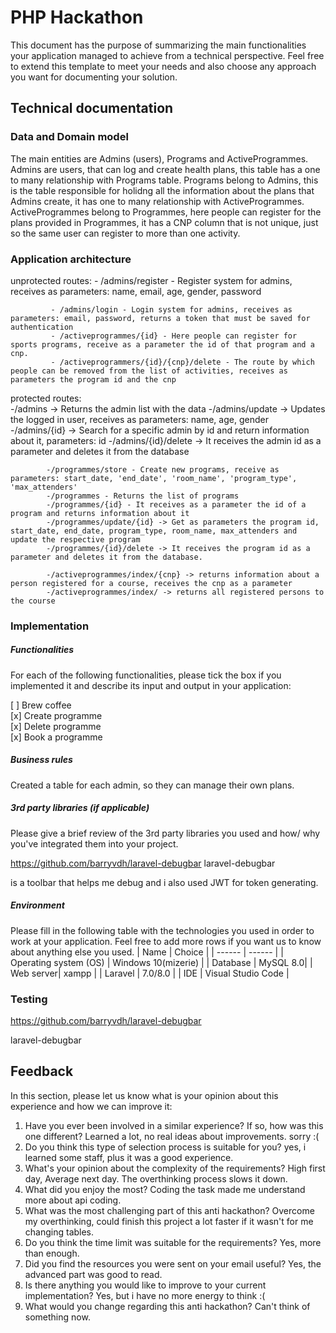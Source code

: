# PHP Hackathon
This document has the purpose of summarizing the main functionalities your application managed to achieve from a technical perspective. Feel free to extend this template to meet your needs and also choose any approach you want for documenting your solution.

## Technical documentation
### Data and Domain model
The main entities are Admins (users), Programs and ActiveProgrammes.
Admins are users, that can log and create health plans, this table has a one to many relationship with Programs table.
Programs belong to Admins, this is the table responsible for holidng all the information about the plans that Admins create, it has one to many relationship with ActiveProgrammes.
ActiveProgrammes belong to Programmes, here people can register for the plans provided in Programmes, it has a CNP column that is not unique, just so the same user can register to more than one activity.
### Application architecture

unprotected routes: - /admins/register - Register system for admins, receives as parameters: name, email, age, gender, password

             - /admins/login - Login system for admins, receives as parameters: email, password, returns a token that must be saved for authentication
             - /activeprogrammes/{id} - Here people can register for sports programs, receive as a parameter the id of that program and a cnp.
             - /activeprogrammers/{id}/{cnp}/delete - The route by which people can be removed from the list of activities, receives as parameters the program id and the cnp

protected routes:  
            -/admins -> Returns the admin list with the data
            -/admins/update -> Updates the logged in user, receives as parameters: name, age, gender
            -/admins/{id} -> Search for a specific admin by id and return information about it, parameters: id
            -/admins/{id}/delete -> It receives the admin id as a parameter and deletes it from the database

            -/programmes/store - Create new programs, receive as parameters: start_date, 'end_date', 'room_name', 'program_type', 'max_attenders'
            -/programmes - Returns the list of programs
            -/programmes/{id} - It receives as a parameter the id of a program and returns information about it
            -/programmes/update/{id} -> Get as parameters the program id, start_date, end_date, program_type, room_name, max_attenders and update the respective program
            -/programmes/{id}/delete -> It receives the program id as a parameter and deletes it from the database.

            -/activeprogrammes/index/{cnp} -> returns information about a person registered for a course, receives the cnp as a parameter
            -/activeprogrammes/index/ -> returns all registered persons to the course
###  Implementation
##### Functionalities
For each of the following functionalities, please tick the box if you implemented it and describe its input and output in your application:

[ ] Brew coffee \
[x] Create programme \
[x] Delete programme \
[x] Book a programme 

##### Business rules
Created a table for each admin, so they can manage their own plans.


##### 3rd party libraries (if applicable)
Please give a brief review of the 3rd party libraries you used and how/ why you've integrated them into your project.

https://github.com/barryvdh/laravel-debugbar
laravel-debugbar

is a toolbar that helps me debug and i also used JWT for token generating.

##### Environment
Please fill in the following table with the technologies you used in order to work at your application. Feel free to add more rows if you want us to know about anything else you used.
| Name | Choice |
| ------ | ------ |
| Operating system (OS) | Windows 10(mizerie) |
| Database  | MySQL 8.0|
| Web server| xampp |
| Laravel | 7.0/8.0 |
| IDE | Visual Studio Code |

### Testing
https://github.com/barryvdh/laravel-debugbar

laravel-debugbar

## Feedback
In this section, please let us know what is your opinion about this experience and how we can improve it:

1. Have you ever been involved in a similar experience? If so, how was this one different?
Learned a lot, no real ideas about improvements. sorry :(
2. Do you think this type of selection process is suitable for you?
yes, i learned some staff, plus it was a good experience.
3. What's your opinion about the complexity of the requirements?
High first day, Average next day. The overthinking process slows it down.
4. What did you enjoy the most?
Coding the task made me understand more about api coding.
5. What was the most challenging part of this anti hackathon?
Overcome my overthinking, could finish this project a lot faster if it wasn't for me changing tables.
6. Do you think the time limit was suitable for the requirements?
Yes, more than enough.
7. Did you find the resources you were sent on your email useful?
Yes, the advanced part was good to read.
8. Is there anything you would like to improve to your current implementation?
Yes, but i have no more energy to think :(
9. What would you change regarding this anti hackathon?
Can't think of something now.

